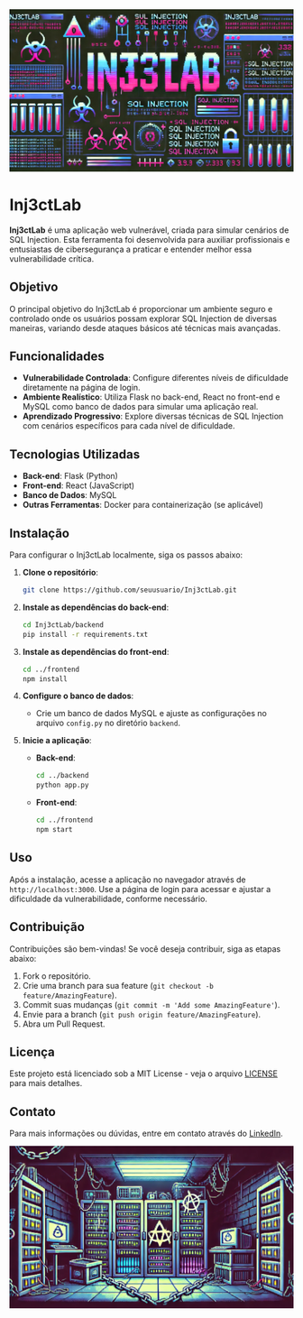 <img src="README/Header.png" alt="Inj3ctLab Header" />

# Inj3ctLab

**Inj3ctLab** é uma aplicação web vulnerável, criada para simular cenários de SQL Injection. Esta ferramenta foi desenvolvida para auxiliar profissionais e entusiastas de cibersegurança a praticar e entender melhor essa vulnerabilidade crítica.

## Objetivo

O principal objetivo do Inj3ctLab é proporcionar um ambiente seguro e controlado onde os usuários possam explorar SQL Injection de diversas maneiras, variando desde ataques básicos até técnicas mais avançadas.

## Funcionalidades

- **Vulnerabilidade Controlada**: Configure diferentes níveis de dificuldade diretamente na página de login.
- **Ambiente Realístico**: Utiliza Flask no back-end, React no front-end e MySQL como banco de dados para simular uma aplicação real.
- **Aprendizado Progressivo**: Explore diversas técnicas de SQL Injection com cenários específicos para cada nível de dificuldade.

## Tecnologias Utilizadas

- **Back-end**: Flask (Python)
- **Front-end**: React (JavaScript)
- **Banco de Dados**: MySQL
- **Outras Ferramentas**: Docker para containerização (se aplicável)

## Instalação

Para configurar o Inj3ctLab localmente, siga os passos abaixo:

1. **Clone o repositório**:
   ```bash
   git clone https://github.com/seuusuario/Inj3ctLab.git
   ```
2. **Instale as dependências do back-end**:
   ```bash
   cd Inj3ctLab/backend
   pip install -r requirements.txt
   ```
3. **Instale as dependências do front-end**:
   ```bash
   cd ../frontend
   npm install
   ```
4. **Configure o banco de dados**:
   - Crie um banco de dados MySQL e ajuste as configurações no arquivo `config.py` no diretório `backend`.

5. **Inicie a aplicação**:
   - **Back-end**:
     ```bash
     cd ../backend
     python app.py
     ```
   - **Front-end**:
     ```bash
     cd ../frontend
     npm start
     ```

## Uso

Após a instalação, acesse a aplicação no navegador através de `http://localhost:3000`. Use a página de login para acessar e ajustar a dificuldade da vulnerabilidade, conforme necessário.

## Contribuição

Contribuições são bem-vindas! Se você deseja contribuir, siga as etapas abaixo:

1. Fork o repositório.
2. Crie uma branch para sua feature (`git checkout -b feature/AmazingFeature`).
3. Commit suas mudanças (`git commit -m 'Add some AmazingFeature'`).
4. Envie para a branch (`git push origin feature/AmazingFeature`).
5. Abra um Pull Request.

## Licença

Este projeto está licenciado sob a MIT License - veja o arquivo [LICENSE](LICENSE) para mais detalhes.

## Contato

Para mais informações ou dúvidas, entre em contato através do [LinkedIn](https://www.linkedin.com/in/933d13b9/).

<img src="README/sd.webp" alt="Inj3ctLab footer"/>
